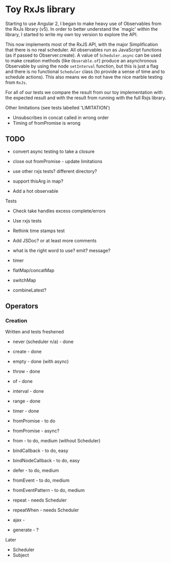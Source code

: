 # Toy RxJs library

Starting to use Angular 2, I began to make heavy use of Observables from
the RxJs library (v5). In order to better understand the `magic' within the library,
I started to write my own toy version to explore the API.

This now implements most of the RxJS API, with the major Simplification
that there is no real scheduler. All observables run as JavaScript functions
(as if passed to Observer.create). A value of `Scheduler.async` can be used
to make creation methods (like `Obserable.of`) produce an asynchronous
Observable by using the node `setInterval` function, but this is just
a flag and there is no functional `Scheduler` class (to provide
a sense of time and to schedule actions). This also means we do not
have the nice marble testing from `RxJs`.

For all of our tests we compare the result from our toy implementation with
the expected result and with the result from running with the full Rxjs library.

Other limitations (see tests labelled 'LIMITATION')
* Unsubscribes in concat called in wrong order
* Timing of fromPromise is wrong

## TODO

* convert async testing to take a closure
* close out fromPromise - update limitations
* use other rxjs tests? different directory?

* support thisArg in map?
* Add a hot observable

Tests

* Check take handles excess complete/errors
* Use rxjs tests
* Rethink time stamps test

* Add JSDoc? or at least more comments
* what is the right word to use? emit? message?

* timer
* flatMap/concatMap
* switchMap
* combineLatest?

## Operators

### Creation

Written and tests freshened
* never (scheduler n/a) - done

* create - done
* empty - done (with async)
* throw - done
* of - done
* interval - done
* range - done
* timer - done

* fromPromise - to do
* fromPromise - async?
* from - to do, medium (without Scheduler)

* bindCallback - to do, easy
* bindNodeCallback - to do, easy

* defer - to do, medium
* fromEvent - to do, medium
* fromEventPattern - to do, medium

* repeat - needs Scheduler
* repeatWhen - needs Scheduler

* ajax -
* generate - ?

Later
* Scheduler
* Subject